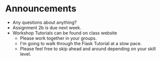# Announcements

- Any questions about anything?
- Assignment 2b is due next week.
- Workshop Tutorials can be found on class website
  - Please work together in your groups.
  - I'm going to walk through the Flask Tutorial at a slow pace.
  - Please feel free to skip ahead and around depending on your skill level.
